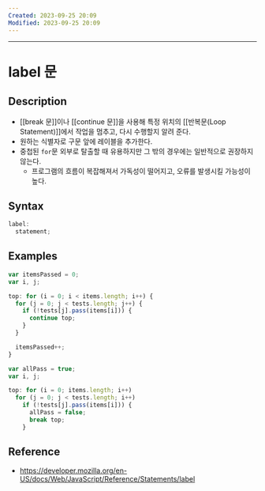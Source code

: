 ```yaml
---
Created: 2023-09-25 20:09
Modified: 2023-09-25 20:09
---
```

---
# label 문
## Description
- [[break 문]]이나 [[continue 문]]을 사용해 특정 위치의 [[반복문(Loop Statement)]]에서 작업을 멈추고, 다시 수행할지 알려 준다.
- 원하는 식별자로 구문 앞에 레이블을 추가한다.
- 중첩된 `for`문 외부로 탈출할 때 유용하지만 그 밖의 경우에는 일반적으로 권장하지 않는다.
	- 프로그램의 흐름이 복잡해져서 가독성이 떨어지고, 오류를 발생시킬 가능성이 높다.
## Syntax
```js
label:
  statement;
```
## Examples
```js
var itemsPassed = 0;
var i, j;

top: for (i = 0; i < items.length; i++) {
  for (j = 0; j < tests.length; j++) {
    if (!tests[j].pass(items[i])) {
      continue top;
    }
  }

  itemsPassed++;
}
```

```js
var allPass = true;
var i, j;

top: for (i = 0; items.length; i++)
  for (j = 0; j < tests.length; i++)
    if (!tests[j].pass(items[i])) {
      allPass = false;
      break top;
    }
```
## Reference
- https://developer.mozilla.org/en-US/docs/Web/JavaScript/Reference/Statements/label